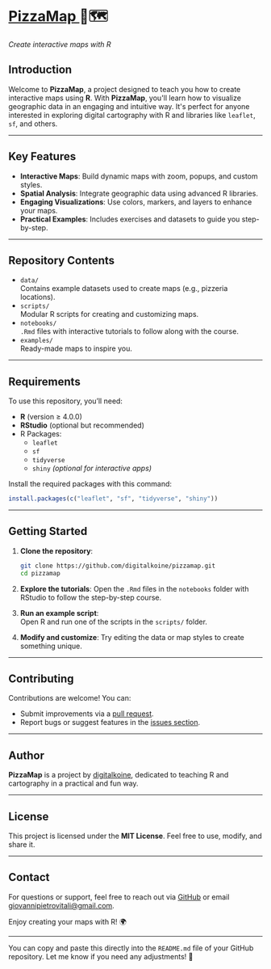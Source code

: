 # <a href="https://digitalkoine.github.io/pizzamap/"> PizzaMap </a> 🍕🗺️  
*Create interactive maps with R*

## Introduction
Welcome to **PizzaMap**, a project designed to teach you how to create interactive maps using **R**. With **PizzaMap**, you'll learn how to visualize geographic data in an engaging and intuitive way. It's perfect for anyone interested in exploring digital cartography with R and libraries like `leaflet`, `sf`, and others.

---

## Key Features
- **Interactive Maps**: Build dynamic maps with zoom, popups, and custom styles.
- **Spatial Analysis**: Integrate geographic data using advanced R libraries.
- **Engaging Visualizations**: Use colors, markers, and layers to enhance your maps.
- **Practical Examples**: Includes exercises and datasets to guide you step-by-step.

---

## Repository Contents
- `data/`  
  Contains example datasets used to create maps (e.g., pizzeria locations).  
- `scripts/`  
  Modular R scripts for creating and customizing maps.  
- `notebooks/`  
  `.Rmd` files with interactive tutorials to follow along with the course.  
- `examples/`  
  Ready-made maps to inspire you.

---

## Requirements
To use this repository, you’ll need:
- **R** (version ≥ 4.0.0)
- **RStudio** (optional but recommended)
- R Packages:
  - `leaflet`
  - `sf`
  - `tidyverse`
  - `shiny` *(optional for interactive apps)*

Install the required packages with this command:

```R
install.packages(c("leaflet", "sf", "tidyverse", "shiny"))
```

---

## Getting Started
1. **Clone the repository**:  
   ```bash
   git clone https://github.com/digitalkoine/pizzamap.git
   cd pizzamap
   ```

2. **Explore the tutorials**: Open the `.Rmd` files in the `notebooks` folder with RStudio to follow the step-by-step course.

3. **Run an example script**:  
   Open R and run one of the scripts in the `scripts/` folder.

4. **Modify and customize**: Try editing the data or map styles to create something unique.

---

## Contributing
Contributions are welcome! You can:
- Submit improvements via a [pull request](https://github.com/digitalkoine/pizzamap/pulls).
- Report bugs or suggest features in the [issues section](https://github.com/digitalkoine/pizzamap/issues).

---

## Author
**PizzaMap** is a project by [digitalkoine](https://github.com/digitalkoine), dedicated to teaching R and cartography in a practical and fun way.

---

## License
This project is licensed under the **MIT License**. Feel free to use, modify, and share it.

---

## Contact
For questions or support, feel free to reach out via [GitHub](https://github.com/digitalkoine) or email [giovannipietrovitali@gmail.com](mailto:your-email@example.com).

Enjoy creating your maps with R! 🌍

---

You can copy and paste this directly into the `README.md` file of your GitHub repository. Let me know if you need any adjustments! 🚀
